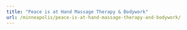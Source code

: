 ```yaml
---
title: "Peace is at Hand Massage Therapy & Bodywork"
url: /minneapolis/peace-is-at-hand-massage-therapy-and-bodywork/
---
```

